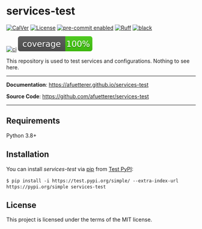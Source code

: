 # services-test

[![CalVer][calver-badge]][calver]
[![License][license-badge]][license]
[![pre-commit enabled][pre-commit-badge]][pre-commit]
[![Ruff][ruff-badge]][ruff]
[![black][black-badge]][black]

[![ci][ci-badge]][ci]
[![Coverage][coverage-badge]][coverage]

This repository is used to test services and configurations. Nothing to see here.

---

**Documentation**: <https://afuetterer.github.io/services-test>

**Source Code**: <https://github.com/afuetterer/services-test>

---

## Requirements

Python 3.8+

## Installation

You can install _services-test_ via [pip] from [Test PyPI][test-pypi]:

```console
$ pip install -i https://test.pypi.org/simple/ --extra-index-url https://pypi.org/simple services-test
```

## License

This project is licensed under the terms of the MIT license.

<!-- Markdown links -->

[ci]: https://github.com/afuetterer/services-test/actions/workflows/ci.yml
[ci-badge]: https://github.com/afuetterer/services-test/actions/workflows/ci.yml/badge.svg
[coverage]: https://github.com/afuetterer/services-test/actions/workflows/ci.yml
[coverage-badge]: docs/img/coverage.svg
[docs]: https://afuetterer.github.io/services-test
[license]: https://opensource.org/licenses/MIT
[license-badge]: https://img.shields.io/github/license/afuetterer/services-test
[black]: https://github.com/psf/black
[black-badge]: https://img.shields.io/badge/code%20style-black-000000.svg
[calver]: http://calver.org/
[calver-badge]: https://img.shields.io/badge/calver-YYYY.MM.DD-22bfda.svg
[pre-commit]: https://pre-commit.com/
[pre-commit-badge]: https://img.shields.io/badge/pre--commit-enabled-brightgreen?logo=pre-commit&logoColor=white
[ruff]: https://github.com/charliermarsh/ruff
[ruff-badge]: https://img.shields.io/endpoint?url=https://raw.githubusercontent.com/charliermarsh/ruff/main/assets/badge/v1.json
[test-pypi]: https://test.pypi.org/
[pip]: https://pip.pypa.io/

